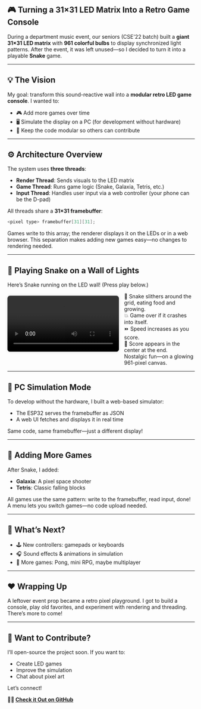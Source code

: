 ## 🎮 Turning a 31×31 LED Matrix Into a Retro Game Console
During a department music event, our seniors (CSE'22 batch) built a **giant 31×31 LED matrix** with **961 colorful bulbs** to display synchronized light patterns. After the event, it was left unused—so I decided to turn it into a playable **Snake** game.

---

## 💡 The Vision

My goal: transform this sound-reactive wall into a **modular retro LED game console**. I wanted to:

- 🎮 Add more games over time
- 🖥️ Simulate the display on a PC (for development without hardware)
- 🧩 Keep the code modular so others can contribute

---

## ⚙️ Architecture Overview

The system uses **three threads**:

- **Render Thread**: Sends visuals to the LED matrix
- **Game Thread**: Runs game logic (Snake, Galaxia, Tetris, etc.)
- **Input Thread**: Handles user input via a web controller (your phone can be the D-pad)

All threads share a **31×31 framebuffer**:

```cpp
<pixel type> framebuffer[31][31];
```

Games write to this array; the renderer displays it on the LEDs or in a web browser. This separation makes adding new games easy—no changes to rendering needed.

---

## 🐍 Playing Snake on a Wall of Lights

Here’s Snake running on the LED wall! (Press play below.)

<div style="display: flex; align-items: flex-start; gap: 1em;">
    <video src="https://tharakauj.github.io/static-files/posts/31x31_display/snake.mp4" controls width="360" style="margin-top: 0.5em; border-radius: 0.5em; box-shadow: 0 0 8px rgba(0,0,0,0.1);">
        Your browser does not support the video tag.
    </video>
    <div>
        🐍 Snake slithers around the grid, eating food and growing.<br>
        💥 Game over if it crashes into itself.<br>
        ⏩ Speed increases as you score.<br>
        🎯 Score appears in the center at the end.<br>
        Nostalgic fun—on a glowing 961-pixel canvas.
    </div>
</div>

---

## 🧪 PC Simulation Mode

To develop without the hardware, I built a web-based simulator:

- The ESP32 serves the framebuffer as JSON
- A web UI fetches and displays it in real time

Same code, same framebuffer—just a different display!

---

## 🌌 Adding More Games

After Snake, I added:

- **Galaxia**: A pixel space shooter
- **Tetris**: Classic falling blocks

All games use the same pattern: write to the framebuffer, read input, done! A menu lets you switch games—no code upload needed.

---

## 🔭 What’s Next?

- 🕹️ New controllers: gamepads or keyboards
- 🎧 Sound effects & animations in simulation
- 🧠 More games: Pong, mini RPG, maybe multiplayer

---

## ❤️ Wrapping Up

A leftover event prop became a retro pixel playground. I got to build a console, play old favorites, and experiment with rendering and threading. There’s more to come!

---

## 🤝 Want to Contribute?

I’ll open-source the project soon. If you want to:

- Create LED games
- Improve the simulation
- Chat about pixel art

Let’s connect!

**🧑‍💻 [Check it Out on GitHub](https://github.com/TharakaUJ/31x31_Display)**
